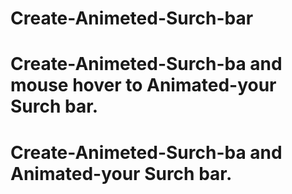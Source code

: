 # Create-Animeted-Surch-bar
# Create-Animeted-Surch-ba and mouse hover to Animated-your Surch bar.
# Create-Animeted-Surch-ba and  Animated-your Surch bar.
